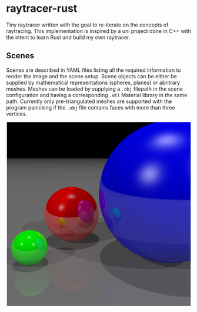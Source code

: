 # raytracer-rust
 
Tiny raytracer written with the goal to re-iterate on the concepts of raytracing. This implementation is inspired by a uni project done in C++ with the intent to learn Rust and build my own raytracer.

## Scenes

Scenes are described in YAML files listing all the required information to render the image and the scene setup. Scene objects can be either be supplied by mathematical representations (spheres, planes) or abritrary meshes. Meshes can be loaded by supplying a `.obj` filepath in the scene configuration and having a corresponding `.mtl` Material library in the same path. Currently only pre-triangulated meshes are supported with the program panicking if the `.obj` file contains faces with more than three vertices.

<p align="center">
  <img
    width="500"
    src="https://raw.githubusercontent.com/bsati/raytracer-rust/main/scenes/spheres/spheres.png"
    alt="Example spheres scene"
  />
</p>